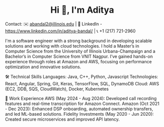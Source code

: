 <h1 align="center">Hi 👋, I'm Aditya</h1>


Contact:
✉️ abandal2@illinois.edu | 🔗 LinkedIn - https://www.linkedin.com/in/aditya-bandal/ | 📞 +1 (217) 721-2960

I'm a software engineer with a strong background in developing scalable solutions and working with cloud technologies. I hold a Master’s in Computer Science from the University of Illinois Urbana-Champaign and a Bachelor’s in Computer Science from VNIT Nagpur. I’ve gained hands-on experience through roles at Amazon and AWS, focusing on performance optimization and innovative solutions.

🛠 Technical Skills
Languages: Java, C++, Python, Javascript 
Technologies: React, Angular, Spring, Git, Keras, TensorFlow, SQL, DynamoDB
Cloud: AWS (EC2, DDB, SQS, CloudWatch), Docker, Kubernetes

💼 Work Experience
AWS (May 2024 - Aug 2024): Developed call recording features and real-time transcription for Amazon Connect.
Amazon (Oct 2021 - Dec 2023): Enhanced DSP onboarding, automated ownership transfers, and led ML-based solutions.
Fidelity Investments (May 2020 - Jun 2020): Created secure microservices and improved API latency.
